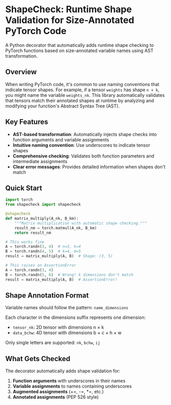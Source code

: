 # ShapeCheck: Runtime Shape Validation for Size-Annotated PyTorch Code

A Python decorator that automatically adds runtime shape checking to PyTorch functions based on size-annotated variable names using AST transformation.

## Overview

When writing PyTorch code, it's common to use naming conventions that indicate tensor shapes. For example, if a tensor `weights` has shape `n × k`, you might name the variable `weights_nk`. This library automatically validates that tensors match their annotated shapes at runtime by analyzing and modifying your function's Abstract Syntax Tree (AST).

## Key Features

- **AST-based transformation**: Automatically injects shape checks into function arguments and variable assignments
- **Intuitive naming convention**: Use underscores to indicate tensor shapes
- **Comprehensive checking**: Validates both function parameters and intermediate assignments
- **Clear error messages**: Provides detailed information when shapes don't match

## Quick Start

```python
import torch
from shapecheck import shapecheck

@shapecheck
def matrix_multiply(A_nk, B_km):
    """Matrix multiplication with automatic shape checking."""
    result_nm = torch.matmul(A_nk, B_km)
    return result_nm

# This works fine
A = torch.randn(3, 4)  # n=3, k=4
B = torch.randn(4, 5)  # k=4, m=5
result = matrix_multiply(A, B)  # Shape: (3, 5)

# This raises an AssertionError
A = torch.randn(3, 4)
B = torch.randn(5, 6)  # Wrong! k dimensions don't match
result = matrix_multiply(A, B)  # AssertionError!
```

## Shape Annotation Format

Variable names should follow the pattern: `name_dimensions`

Each character in the dimensions suffix represents one dimension:
- `tensor_nk`: 2D tensor with dimensions n × k
- `data_bchw`: 4D tensor with dimensions b × c × h × w

Only single letters are supported: `nk`, `bchw`, `ij`

## What Gets Checked

The decorator automatically adds shape validation for:

1. **Function arguments** with underscores in their names
2. **Variable assignments** to names containing underscores
3. **Augmented assignments** (+=, -=, *=, etc.)
4. **Annotated assignments** (PEP 526 style)
